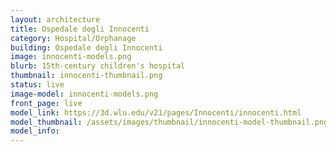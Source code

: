 ```yaml
---
layout: architecture
title: Ospedale degli Innocenti
category: Hospital/Orphanage
building: Ospedale degli Innocenti
image: innocenti-models.png
blurb: 15th-century children's hospital
thumbnail: innocenti-thumbnail.png
status: live
image-model: innocenti-models.png
front_page: live
model_link: https://3d.wlu.edu/v21/pages/Innocenti/innocenti.html
model_thumbnail: /assets/images/thumbnail/innocenti-model-thumbnail.png
model_info: 
---
```


